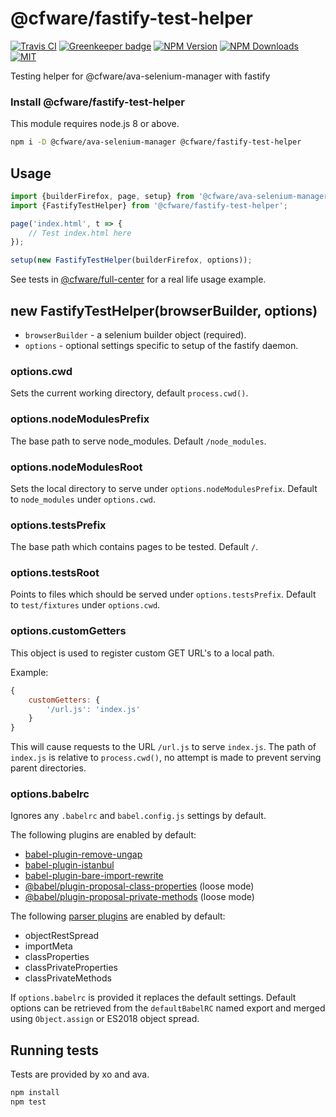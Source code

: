# @cfware/fastify-test-helper

[![Travis CI][travis-image]][travis-url]
[![Greenkeeper badge][gk-image]](https://greenkeeper.io/)
[![NPM Version][npm-image]][npm-url]
[![NPM Downloads][downloads-image]][downloads-url]
[![MIT][license-image]](LICENSE)

Testing helper for @cfware/ava-selenium-manager with fastify

### Install @cfware/fastify-test-helper

This module requires node.js 8 or above.

```sh
npm i -D @cfware/ava-selenium-manager @cfware/fastify-test-helper
```

## Usage

```js
import {builderFirefox, page, setup} from '@cfware/ava-selenium-manager';
import {FastifyTestHelper} from '@cfware/fastify-test-helper';

page('index.html', t => {
	// Test index.html here
});

setup(new FastifyTestHelper(builderFirefox, options));
```

See tests in [@cfware/full-center] for a real life usage example.

## new FastifyTestHelper(browserBuilder, options)

* `browserBuilder` - a selenium builder object (required).
* `options` - optional settings specific to setup of the fastify daemon.

### options.cwd

Sets the current working directory, default `process.cwd()`.

### options.nodeModulesPrefix

The base path to serve node_modules. Default `/node_modules`.

### options.nodeModulesRoot

Sets the local directory to serve under `options.nodeModulesPrefix`.
Default to `node_modules` under `options.cwd`.

### options.testsPrefix

The base path which contains pages to be tested. Default `/`.

### options.testsRoot

Points to files which should be served under `options.testsPrefix`.
Default to `test/fixtures` under `options.cwd`.

### options.customGetters

This object is used to register custom GET URL's to a local path.

Example:
```js
{
	customGetters: {
		'/url.js': 'index.js'
	}
}
```

This will cause requests to the URL `/url.js` to serve `index.js`.  The
path of `index.js` is relative to `process.cwd()`, no attempt is made to
prevent serving parent directories.

### options.babelrc

Ignores any `.babelrc` and `babel.config.js` settings by default.

The following plugins are enabled by default:
* [babel-plugin-remove-ungap]
* [babel-plugin-istanbul]
* [babel-plugin-bare-import-rewrite]
* [@babel/plugin-proposal-class-properties] (loose mode)
* [@babel/plugin-proposal-private-methods] (loose mode)

The following [parser plugins] are enabled by default:
* objectRestSpread
* importMeta
* classProperties
* classPrivateProperties
* classPrivateMethods

If `options.babelrc` is provided it replaces the default settings.  Default
options can be retrieved from the `defaultBabelRC` named export and merged
using `Object.assign` or ES2018 object spread.

## Running tests

Tests are provided by xo and ava.

```sh
npm install
npm test
```

[npm-image]: https://img.shields.io/npm/v/@cfware/fastify-test-helper.svg
[npm-url]: https://npmjs.org/package/@cfware/fastify-test-helper
[travis-image]: https://travis-ci.org/cfware/fastify-test-helper.svg?branch=master
[travis-url]: https://travis-ci.org/cfware/fastify-test-helper
[gk-image]: https://badges.greenkeeper.io/cfware/fastify-test-helper.svg
[downloads-image]: https://img.shields.io/npm/dm/@cfware/fastify-test-helper.svg
[downloads-url]: https://npmjs.org/package/@cfware/fastify-test-helper
[license-image]: https://img.shields.io/npm/l/@cfware/fastify-test-helper.svg
[@cfware/full-center]: https://github.com/cfware/full-center
[babel-plugin-remove-ungap]: https://github.com/cfware/babel-plugin-remove-ungap#readme
[babel-plugin-istanbul]: https://github.com/istanbuljs/babel-plugin-istanbul#readme
[babel-plugin-bare-import-rewrite]: https://github.com/cfware/babel-plugin-bare-import-rewrite#readme
[@babel/plugin-proposal-class-properties]: https://www.npmjs.com/package/@babel/plugin-proposal-class-properties
[@babel/plugin-proposal-private-methods]: https://www.npmjs.com/package/@babel/plugin-proposal-private-methods
[parser plugins]: https://babeljs.io/docs/en/babel-parser#plugins
